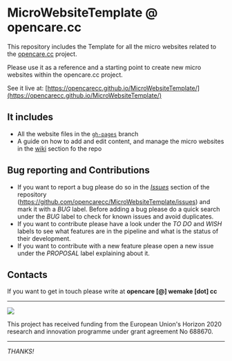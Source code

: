 # MicroWebsiteTemplate @ opencare.cc

This repository includes the Template for all the micro websites related to the [opencare.cc](http://opencare.cc/) project.

Please use it as a reference and a starting point to create new micro websites within the opencare.cc project.

See it live at: [https://opencarecc.github.io/MicroWebsiteTemplate/](https://opencarecc.github.io/MicroWebsiteTemplate/)

## It includes
* All the website files in the [`gh-pages`](https://github.com/opencarecc/MicroWebsiteTemplate/tree/gh-pages) branch
* A guide on how to add and edit content, and manage the micro websites in the [wiki](https://github.com/opencarecc/MicroWebsiteTemplate/wiki) section fo the repo

## Bug reporting and Contributions
* If you want to report a bug please do so in the *[Issues](https://github.com/opencarecc/MicroWebsiteTemplate/issues)* section of the repository (<https://github.com/opencarecc/MicroWebsiteTemplate/issues>) and mark it with a *BUG* label. Before adding a bug please do a quick search under the *BUG* label to check for known issues and avoid duplicates.
* If you want to contribute please have a look under the *TO DO* and *WISH* labels to see what features are in the pipeline and what is the status of their development.
* If you want to contribute with a new feature please open a new issue under the *PROPOSAL* label explaining about it.

## Contacts

If you want to get in touch please write at **opencare [@] wemake [dot] cc**

-----

![](https://github.com/opencarecc/OpenCarePlaybook/blob/master/OC-img_logo_ce-en-rvb-hr.jpg)

This project has received funding from the European Union's Horizon 2020 research and innovation programme under grant agreement No 688670.

-----

*THANKS!*
